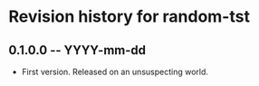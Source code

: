 # Revision history for random-tst

## 0.1.0.0 -- YYYY-mm-dd

* First version. Released on an unsuspecting world.
